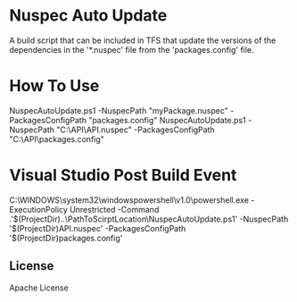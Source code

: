 # Nuspec Auto Update
A build script that can be included in TFS that update the versions of the dependencies in the '*.nuspec' file from the 'packages.config' file.



# How To Use
NuspecAutoUpdate.ps1 -NuspecPath "myPackage.nuspec" -PackagesConfigPath "packages.config"
NuspecAutoUpdate.ps1 -NuspecPath "C:\API\API.nuspec" -PackagesConfigPath "C:\API\packages.config"

# Visual Studio Post Build Event
C:\WINDOWS\system32\windowspowershell\v1.0\powershell.exe  -ExecutionPolicy Unrestricted  -Command .'$(ProjectDir)..\PathToScirptLocation\NuspecAutoUpdate.ps1' -NuspecPath '$(ProjectDir)API.nuspec' -PackagesConfigPath '$(ProjectDir)packages.config'


License
----
Apache License

